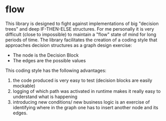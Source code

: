 # flow

This library is designed to fight against implementations of big "decision trees" and deep IF-THEN-ELSE structures.
For me personally it is very difficult (close to impossible) to maintain a "flow" state of mind for long periods of time.
The library facilitates the creation of a coding style that approaches decision structures as a graph design exercise:
- The node is the Decision Block
- The edges are the possible values

This coding style has the following advantages:
1) the code produced is very easy to test (decision blocks are easily mockable)
2) logging of which path was activated in runtime makes it really easy to understand what is happening
3) introducing new conditions/ new business logic is an exercise of identifying where in the graph one has to insert another node and its edges.
